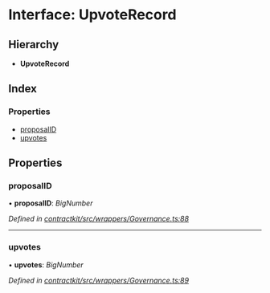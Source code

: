 # Interface: UpvoteRecord

## Hierarchy

* **UpvoteRecord**

## Index

### Properties

* [proposalID](_wrappers_governance_.upvoterecord.md#proposalid)
* [upvotes](_wrappers_governance_.upvoterecord.md#upvotes)

## Properties

###  proposalID

• **proposalID**: *BigNumber*

*Defined in [contractkit/src/wrappers/Governance.ts:88](https://github.com/celo-org/celo-monorepo/blob/master/packages/contractkit/src/wrappers/Governance.ts#L88)*

___

###  upvotes

• **upvotes**: *BigNumber*

*Defined in [contractkit/src/wrappers/Governance.ts:89](https://github.com/celo-org/celo-monorepo/blob/master/packages/contractkit/src/wrappers/Governance.ts#L89)*

